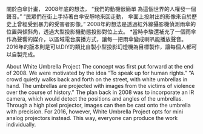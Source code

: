 關於白傘計畫， 2008年底的想法， “我們的動機很簡單 為這個世界的人權發一個聲音。” “民眾們在街上手持著白傘安靜地來回走動， 傘面上投射出的影像來自於歷史上曾經受到暴力的受害者影像。” 2008年的想法是透過紅外線攝影機偵測雨傘的位置與傾斜角，透過大型投影機動態投影對位上去。 *當時李駿還補充了一個雨傘作為聲響的媒介，以區域電台廣播方式，讓每一把雨傘變成喇叭能播放聲音。 2016年的版本則是可以DIY的類比自製小型投影幻燈機為目標製作，讓每個人都可以自製完成。







About White Umbrella Project The concept was first put forward at the end of 2008. We were motivated by the idea “To speak up for human rights.” “A crowd quietly walks back and forth on the street, with white umbrellas in hand. The umbrellas are projected with images from the victims of violence over the course of history.” The plan back in 2008 was to incorporate an IR camera, which would detect the positions and angles of the umbrellas. Through a high pixel projector, images can then be cast onto the umbrella with precision. For 2016, however, White Umbrella Project opts for mini analog projectors instead. This way, everyone can produce the work individually.
